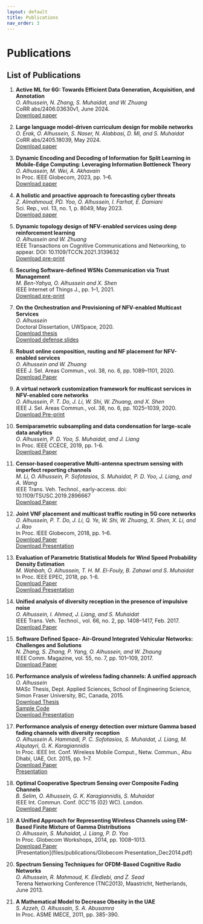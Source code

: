 ```yaml
---
layout: default
title: Publications
nav_order: 3
---
```


# Publications

## List of Publications

1. **Active ML for 6G: Towards Efficient Data Generation, Acquisition, and Annotation**  
   *O. Alhussein, N. Zhang, S. Muhaidat, and W. Zhuang*  
   CoRR abs/2406.03630v1, June 2024.  
   [Download paper](https://arxiv.org/abs/2406.03630)

2. **Large language model-driven curriculum design for mobile networks**  
   *O. Erak, O. Alhussein, S. Naser, N. Alabbasi, D. Mi, and S. Muhaidat*  
   CoRR abs/2405.18039, May 2024.  
   [Download paper](https://arxiv.org/abs/2405.18039v1)

3. **Dynamic Encoding and Decoding of Information for Split Learning in Mobile-Edge Computing: Leveraging Information Bottleneck Theory**  
   *O. Alhussein, M. Wei, A. Akhavain*  
   In Proc. IEEE Globecom, 2023, pp. 1–6.  
   [Download paper](files/publications/2023_paper_globecom_camera_v2.pdf)

4. **A holistic and proactive approach to forecasting cyber threats**  
   *Z. Almahmoud, PD. Yoo, O. Alhussein, I. Farhat, E. Damiani*  
   Sci. Rep., vol. 13, no. 1, p. 8049, May 2023.  
   [Download paper](files/publications/sci_reports_nat_2023_zaid.pdf)

5. **Dynamic topology design of NFV-enabled services using deep reinforcement learning**  
   *O. Alhussein and W. Zhuang*  
   IEEE Transactions on Cognitive Communications and Networking, to appear. DOI: 10.1109/TCCN.2021.3139632  
   [Download pre-print](files/publications/Paper_TCCN_2021.pdf)

6. **Securing Software-defined WSNs Communication via Trust Management**  
   *M. Ben-Yahya, O. Alhussein and X. Shen*  
   IEEE Internet of Things J., pp. 1–1, 2021.  
   [Download pre-print](files/publications/Trust_SDWSN_J_RG.pdf)

7. **On the Orchestration and Provisioning of NFV-enabled Multicast Services**  
   *O. Alhussein*  
   Doctoral Dissertation, UWSpace, 2020.  
   [Download thesis](http://hdl.handle.net/10012/15850)  
   [Download defense slides](files/publications/phd_thesis_slides.pdf)

8. **Robust online composition, routing and NF placement for NFV-enabled services**  
   *O. Alhussein and W. Zhuang*  
   IEEE J. Sel. Areas Commun., vol. 38, no. 6, pp. 1089–1101, 2020.  
   [Download Paper](files/publications/p2_omar_jsac.pdf)

9. **A virtual network customization framework for multicast services in NFV-enabled core networks**  
   *O. Alhussein, P. T. Do, J. Li, W. Shi, W. Zhuang, and X. Shen*  
   IEEE J. Sel. Areas Commun., vol. 38, no. 6, pp. 1025–1039, 2020.  
   [Download Pre-print](files/publications/SDT_JSAC_doublecol.pdf)

10. **Semiparametric subsampling and data condensation for large-scale data analytics**  
    *O. Alhussein, P. D. Yoo, S. Muhaidat, and J. Liang*  
    In Proc. IEEE CCECE, 2019, pp. 1-6.  
    [Download Paper](files/publications/ccece_cameraready.pdf)

11. **Censor-based cooperative Multi-antenna spectrum sensing with imperfect reporting channels**  
    *M. Li, O. Alhussein, P. Sofotasios, S. Muhaidat, P. D. Yoo, J. Liang, and A. Wang*  
    IEEE Trans. Veh. Technol., early-access. doi: 10.1109/TSUSC.2019.2896667  
    [Download Paper](files/publications/Censorbased_tvt_meiling.pdf)

12. **Joint VNF placement and multicast traffic routing in 5G core networks**  
    *O. Alhussein, P. T. Do, J. Li, Q. Ye, W. Shi, W. Zhuang, X. Shen, X. Li, and J. Rao*  
    In Proc. IEEE Globecom, 2018, pp. 1–6.  
    [Download Paper](files/publications/globecom18_vnf.pdf)  
    [Download Presentation](files/publications/globecom18_SDT1.pdf)

13. **Evaluation of Parametric Statistical Models for Wind Speed Probability Density Estimation**  
    *M. Wahbah, O. Alhussein, T. H. M. El-Fouly, B. Zahawi and S. Muhaidat*  
    In Proc. IEEE EPEC, 2018, pp. 1-6.  
    [Download Paper](files/publications/epec18_maisam.pdf)  
    [Download Presentation](files/publications/presentation_epec18_maisam.pdf)

14. **Unified analysis of diversity reception in the presence of impulsive noise**  
    *O. Alhussein, I. Ahmed, J. Liang, and S. Muhaidat*  
    IEEE Trans. Veh. Technol., vol. 66, no. 2, pp. 1408–1417, Feb. 2017.  
    [Download Paper](files/publications/Alhussein_MG_Impulsive.pdf)

15. **Software Defined Space- Air-Ground Integrated Vehicular Networks: Challenges and Solutions**  
    *N. Zhang, S. Zhang, P. Yang, O. Alhussein, and W. Zhaung*  
    IEEE Comm. Magazine, vol. 55, no. 7, pp. 101–109, 2017.  
    [Download Paper](https://arxiv.org/pdf/1703.02664.pdf)

16. **Performance analysis of wireless fading channels: A unified approach**  
    *O. Alhussein*  
    MASc Thesis, Dept. Applied Sciences, School of Engineering Science, Simon Fraser University, BC, Canada, 2015.  
    [Download Thesis](http://summit.sfu.ca/system/files/iritems1/15696/etd9226_OAlhussein.pdf)  
    [Sample Code](files/publications/MoG_EM.m)  
    [Download Presentation](files/publications/msc_thesis_presentation.pdf)

17. **Performance analysis of energy detection over mixture Gamma based fading channels with diversity reception**  
    *O. Alhussein A. Hammadi, P. C. Sofotasios, S. Muhaidat, J. Liang, M. Alqutayri, G. K. Karagiannidis*  
    In Proc. IEEE Int. Conf. Wireless Mobile Comput., Netw. Commun., Abu Dhabi, UAE, Oct. 2015, pp. 1–7.  
    [Download Paper](https://arxiv.org/pdf/1510.05594.pdf)  
    [Presentation](files/publications/WiMob_Omar.pdf)

18. **Optimal Cooperative Spectrum Sensing over Composite Fading Channels**  
    *B. Selim, O. Alhussein, G. K. Karagiannidis, S. Muhaidat*  
    IEEE Int. Commun. Conf. (ICC’15 (02) WC). London.  
    [Download Paper](http://geokarag.webpages.auth.gr/wp-content/papercite-data/pdf/c136.pdf)

19. **A Unified Approach for Representing Wireless Channels using EM-Based Finite Mixture of Gamma Distributions**  
    *O. Alhussein, S. Muhaidat, J. Liang, P. D. Yoo*  
    In Proc. Globecom Workshops, 2014, pp. 1008–1013.  
    [Download Paper](https://goo.gl/pVFPH7)  
    [Presentation](files/publications/Globecom Presentation_Dec2014.pdf)

20. **Spectrum Sensing Techniques for OFDM-Based Cognitive Radio Networks**  
    *O. Alhussein, R. Mahmoud, K. Eledlebi, and Z. Sead*  
    Terena Networking Conference (TNC2013), Maastricht, Netherlands, June 2013.

21. **A Mathematical Model to Decrease Obesity in the UAE**  
    *S. Azzeh, O. Alhussain, S. A. Abusamra*  
    In Proc. ASME IMECE, 2011, pp. 385-390.
